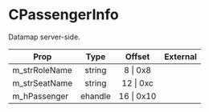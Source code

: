 # CPassengerInfo

Datamap server-side.

|Prop|Type|Offset|External|
|---|:-:|:-:|--:|
|m_strRoleName|string|8 \| 0x8||
|m_strSeatName|string|12 \| 0xc||
|m_hPassenger|ehandle|16 \| 0x10||
